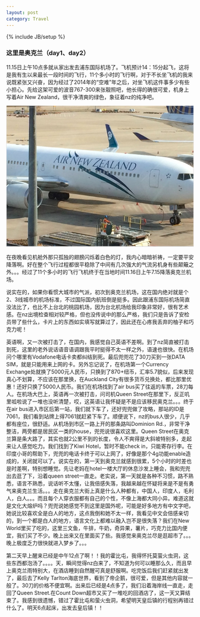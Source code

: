 ```yaml
---
layout: post
category: Travel
---
```

{% include JB/setup %}

### 这里是奥克兰（day1、day2）

11.15日上午10点多就从家出发去浦东国际机场了。飞机预计14：15分起飞，这将是我有生以来最长一段时间的飞行，11个多小时的飞行啊，对于不长坐飞机的我来说既紧张又兴奋，因为经过了2014年的“空难”年之后，对坐飞机这件事多少有些小担心。先给这架可爱的波音767-300来张靓照吧，他长得的确很可爱，机身上写着Air New Zealand，很干净清爽的绿色，象征着nz的纯净吧。

![image](/asserts/nzplane.jpg)

在夜晚看见机舱外那只孤独的翅膀闪烁着白色的灯，我内心暗暗祈祷，一定要平安降落啊。好在整个飞行过程都很平稳除了中间有几次强大的气流另机身有些颠簸之外。。。经过了11个多小时的飞行飞机终于在当地时间11.16日上午7.15降落奥克兰机场。

说实在的，如果你看惯大城市的气派，初次到奥克兰机场，这在国内绝对就是个2、3线城市的机场标准，不过国际国内航班倒是挺多。因此跟浦东国际机场简直没法比了，也比不上台北的桃园机场，因为台北机场给我印象非常好，很有艺术感。在nz出境检查相对较严格，但也没传说中的那么严格，我们只是告诉了安检员带了些什么，卡片上的东西如实填写就算过了，因此还在心疼我丢弃的柚子和巧克力呢！

英语啊，又一次被打击了，在国内，我感觉自己英语不差啊。到了nz简直被打击到死，这里的老外说话语音语调跟我平时挺得不太一样之外，语速也很快。在机场问个哪里有Vodafone电话卡卖都纠结到死。最后兜兜花了30刀买到一张DATA SIM，就是只能用来上网的卡。另外忘记说了，在机场第一个Currency Exchange处就换了5000元人民币，只换到了870+纽币，汇率5.7貌似，后来发现真心不划算，不应该在那里换，在Auckland City有很多货币兑换处，都比那里优惠！还好只换了5000人民币。我们在机场找到了air bus买了往返的车票，28刀每人。在机场大巴上，英语再一次被打击，问司机Queen Street在那里下，反正叽里呱啦说了一堆也没听清楚，哎，这英语让我怀疑是不是应该移民奥克兰。。。终于在air bus进入市区后第一站，我们就下车了，还好兜兜做了攻略，那站的ID是7061，我们看到站牌上得7061就赶紧下车了。顺便说下，nz的bus人很少，几乎都有座位，很舒适。从机场到市区一路上开的那条路叫Dominion Rd.，非常干净整洁，两旁都是居民区一类的house，兜兜说很喜欢这里。Queen Street在奥克兰算是条大路了，其实也就2公里不到的长度，令人不爽得是大斜坡特别多，走起来让人感觉吃力。我们找到了Kiwi Hotel，暂时不能check in，只能寄存行李。在印度小哥的帮助下，兜兜的电话卡终于可以上网了，好像是那个4g功能enable造成的，关闭就可以了。说实在的，第一天到奥克兰就感到很累，5个小时的时差也是时差啊，特别想睡觉。先让老妈在hotel一楼大厅的休息沙发上睡会，我和兜兜出去逛了下，沿着queen street一直走。老实说，第一天就是各种不习惯，路不熟悉，语言不熟悉，说话听不太懂，让我倍感失落，我越来越在怀疑将来是不是有勇气来奥克兰生活。。。走在奥克兰大街上真是什么人种都有，中国人，印度人，毛利人，白人。。。而且每个人穿衣服都有自己的个性，不像上海都大同小异。难道这就是文化大熔炉吗？兜兜说她感觉不到这里是国外呢，可能是好多地方有中文字吧，她说比较喜欢全是白人的地方，这点我倒和她不太一样，我看见中文会倍感亲切的，到一个都是白人的地方，语言文化上都难以融入岂不是很失落？我们在New World里买了吃的，这里三文鱼，牛排，牛奶，奇异果，薯片，巧克力比国内便宜，我们买了不少。晚上出来又在里面买了些。我感觉来奥克兰尽是逛超市了。。。晚上极度乏力很快就进入梦乡了。。。

第二天早上醒来已经是中午12点了啊！！我的霍比屯，我得怀托莫萤火虫洞，这些东西都泡汤了。。。。天，瞬间觉得nz白来了，不知道为何可以睡那么久，而且早上奥克兰雨特别大，在酒店睡到自然醒可真是舒服啊。吃完饭后我们赶紧就出发了，最后去了Kelly Tarlton海底世界，看到了帝企鹅，很可爱，但是其他内容就一般了。30刀的价格不便宜啊。出来后已经是4点多了，我们沿着海岸线一直走，走回了Queen Street.在Count Down超市又买了一堆吃的回酒店了，这一天又算结束了。我感到很遗憾，错过了霍比屯和萤火虫洞，希望明天皇后镇的行程别再错过什么了。明天6点起床，出发去皇后镇！！
